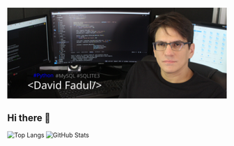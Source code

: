 ![Banner](banner.jpg)

## Hi there 👋

<!--
**dmfadul/dmfadul** is a ✨ _special_ ✨ repository because its `README.md` (this file) appears on your GitHub profile.

Here are some ideas to get you started:

- 🔭 I’m currently working on ...
- 🌱 I’m currently learning ...
- 👯 I’m looking to collaborate on ...
- 🤔 I’m looking for help with ...
- 💬 Ask me about ...
- 📫 How to reach me: ...
- 😄 Pronouns: ...
- ⚡ Fun fact: ...
-->

![Top Langs](https://github-readme-stats.vercel.app/api/top-langs/?username=dmfadul&layout=compact)
![GitHub Stats](https://github-readme-stats.vercel.app/api?username=dmfadul&show_icons=true&count_private=true&theme=radical&token=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)


